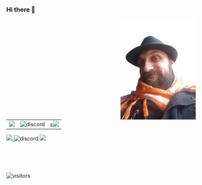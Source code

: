### Hi there 👋
<img align="right" alt="avatar" width="200" src="AnaAvatar-removebg.png">
   <table>
      <tr>
         <td><a href="https://www.facebook.com/Samaciftlik">
<img src="https://img.shields.io/badge/i%C5%9F-%C5%9Eama%20%C3%87iftli%C4%9Fi-blue?style=plastic&logo=facebook">
</a></td>
         <td><img alt="discord" src="https://img.shields.io/discord/757248931796090970?color=blue&label=Discord&logo=Discord&logoColor=lightblue"></td>
        <td>s<img src="https://img.shields.io/twitch/status/kendikendine?style=social"></td>
      </tr>
   </table>

<p align="justify">
<a href="https://www.facebook.com/Samaciftlik">
<img src="https://img.shields.io/badge/i%C5%9F-%C5%9Eama%20%C3%87iftli%C4%9Fi-blue?style=plastic&logo=facebook">
</a>
<img alt="discord" src="https://img.shields.io/discord/757248931796090970?color=blue&label=Discord&logo=Discord&logoColor=lightblue">
<img src="https://img.shields.io/twitch/status/kendikendine?style=social">
</p>
 <br></br>
<br></br>
<img  alt="visitors" src="https://visitor-badge.laobi.icu/badge?page_id=Kendikendine.Kendikendine">
<!--
**Kendikendine/Kendikendine** is a ✨ _special_ ✨ repository because its `README.md` (this file) appears on your GitHub profile.

Here are some ideas to get you started:

- 🔭 I’m currently working on ...
- 🌱 I’m currently learning ...
- 👯 I’m looking to collaborate on ...
- 🤔 I’m looking for help with ...
- 💬 Ask me about ...
- 📫 How to reach me: ...
- 😄 Pronouns: ...
- ⚡ Fun fact: ...
-->
